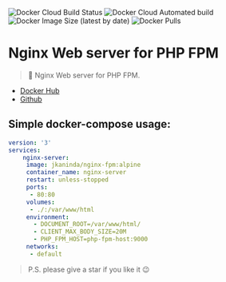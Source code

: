 ![Docker Cloud Build Status](https://img.shields.io/docker/cloud/build/jkaninda/nginx-fpm?style=flat-square)
![Docker Cloud Automated build](https://img.shields.io/docker/cloud/automated/jkaninda/nginxp-fpm?style=flat-square)
![Docker Image Size (latest by date)](https://img.shields.io/docker/image-size/jkaninda/nginx-fpm?style=flat-square)
![Docker Pulls](https://img.shields.io/docker/pulls/jkaninda/nginx-fpm?style=flat-square)

# Nginx Web server for PHP FPM


> 🐳 Nginx Web server for PHP FPM.

- [Docker Hub](https://hub.docker.com/r/jkaninda/nginx-fpm)
- [Github](https://github.com/jkaninda/nginx-fpm)

## Simple docker-compose usage:

```yml
version: '3'
services:
    nginx-server:
     image: jkaninda/nginx-fpm:alpine
     container_name: nginx-server
     restart: unless-stopped
     ports:
      - 80:80
     volumes:
      - ./:/var/www/html
     environment:
       - DOCUMENT_ROOT=/var/www/html/
       - CLIENT_MAX_BODY_SIZE=20M
       - PHP_FPM_HOST=php-fpm-host:9000 
     networks:
      - default

```
> P.S. please give a star if you like it :wink:


